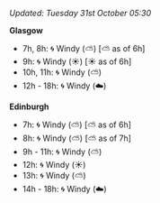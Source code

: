 *Updated: Tuesday 31st October 05:30*

**Glasgow**

* 7h, 8h: :cyclone: Windy (:partly_sunny:) [:partly_sunny: as of 6h]
* 9h: :cyclone: Windy (:sunny:) [:sunny: as of 6h]
* 10h, 11h: :cyclone: Windy (:partly_sunny:)
* 12h - 18h: :cyclone: Windy (:cloud:)

**Edinburgh**

* 7h: :cyclone: Windy (:partly_sunny:) [:partly_sunny: as of 6h]
* 8h: :cyclone: Windy (:partly_sunny:) [:partly_sunny: as of 7h]
* 9h - 11h: :cyclone: Windy (:partly_sunny:)
* 12h: :cyclone: Windy (:sunny:)
* 13h: :cyclone: Windy (:partly_sunny:)
* 14h - 18h: :cyclone: Windy (:cloud:)

